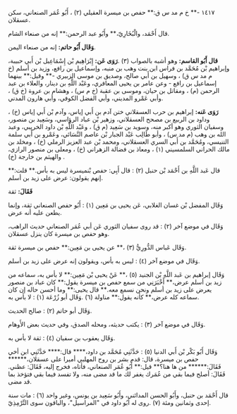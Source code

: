 ١٤١٧ -** خ م مد س ق:** حفص بن ميسرة العقيلي (٢) ، أَبُو عُمَر الصنعاني، سكن عسقلان.

قال أَحْمَد، والْبُخَارِيّ،** وأَبُو عبد الرحمن:** إنه من صنعاء الشام.

**وَقَال أَبُو حاتم:** إنه من صنعاء اليمن.

**قال أَبُو القاسم:** وهو أشبه بالصواب (٣) .**رَوَى عَن:** إِبْرَاهِيم بْن إِسْمَاعِيل بْن أَبي حبيبة، وإبراهيم بْن مُحَمَّد بن فراس ابن بنت وهب بن منبه، وإسماعيل بن رافع، وزيد بن أسلم (خ م مد س ق) ، وسهيل بن أَبي صالح، وصديق بن موسى الزبيري -** وقيل:** بينهما إسماعيل بن رافع - وعن عامر بن يحيى المعافري، وعَبْد اللَّهِ بن دينار، والعلاء بن عبد الرحمن (م) ، ومقاتل بن حيان، وموسى بن عقبة (خ م س) ، وهشام بن عروة (خ ق) ، وأبي عَمْرو المديني، وأبي الفضل الكوفي، وأبي هارون المدني.

**رَوَى عَنه:** إبراهيم بن حرب العسقلاني ختن آدم بن أَبي إياس، وآدم بْن أَبي إياس (خ) ، وداود بن الربيع بن مصحح العسقلاني، وزهير بْن عباد الرؤاسي، وسَعِيد بن منصور، وسفيان الثوري وهو أكبر منه، وسويد بن سَعِيد (م ق) ، وعَبْد اللَّهِ بْن داود الخريبي، وعبد الله بن وهب (م مد س) ، وأبو طَالِب عَبْد الجبار بْن عاصم النَّسَائي، وعَمْرو بن أَبي سلمة التنيسي، ومُحَمَّد بن أَبي السري العسقلاني، ومحمد بْن عبد العزيز الرملي (خ) ، ومخلد بن مالك الحراني السلمسيني (١) ، ومعاذ بن فضالة الزهراني (خ) ، ومعلى بن منصور الرازي، والهيثم بن خارجة (خ) .

قال عَبد اللَّهِ بن أَحْمَد بْن حنبل (٢) : قال أَبِي: حفص بْنميسرة ليس به بأس.** قلت:** إنهم يقولون: عرض على زيد بن أسلم.

**فَقَالَ:** ثقة

وَقَال المفضل بْن غسان الغلابي، عَن يحيى بن مَعِين (١) : أَبُو حفص الصنعاني ثقة، وإنما يطعن عليه أنه عرض.

وَقَال في موضع آخر (٢) : قد روى سفيان الثوري عَن أبي عُمَر الصنعاني حديث الراهب، وهو حفص بن ميسرة كان ينزل عسقلان.

وَقَال عَباس الدُّورِيُّ (٣) ،** عن يحيى بن مَعِين:** حفص بن ميسرة ثقة.

وَقَال في موضع آخر (٤) : ليس به بأس، ويقولون إنه عرض على زيد بن أسلم.

وَقَال إبراهيم بن عَبد اللَّهِ بْن الجنيد (٥) ،** عَنْ يحيى بْن مَعِين:** لا بأس به، سماعه من زيد بن أسلم عرض،** أَخْبَرَنِي من سمع حفص بن ميسرة يقول:** كان عباد بن منصور يعرض على زيد بن أسلم ونحن نسمع معه.** قال يحيى:** وما أحسن حاله إن كان سماعه كله عرض،** كأنه يقول:** مناولة (٦) .وَقَال أبو زُرْعَة (١) : لا بأس به.

وَقَال أبو حاتم (٢) : صالح الحديث.

وَقَال في موضع آخر (٣) : يكتب حديثه، ومحله الصدق، وفي حديث بعض الأَوهام.

وَقَال يعقوب بن سفيان (٤) : ثقة لا بأس به.

وَقَال أَبُو بَكْر بْن أَبي الدنيا (٥) : حَدَّثَنِي مُحَمَّد بن داود،**** قال:**** حَدَّثَنِي ابن أخي حفص بن ميسرة، قال: قدم بشر بن روح المهلبي أميرا على عسقلان،****** فَقَالَ:****** من ها هنا؟** قيل:** أَبُو عُمَر الصنعاني، فأتاه، فخرج إليه، فَقَالَ: عظني. فَقَالَ: أصلح فيما بقي من عُمَرك يغفر لك ما قد مضى منه، ولا تفسد فيما بقي فتؤخذ بما قد مضى.

قال أَحْمَد بن حنبل، وأَبُو الحسن المدائني، وأَبُو سَعِيد بن يونس، وغير واحد (٦) : مات سنة إحدى وثمانين ومئة (٧) .روى له أَبُو داود في "المراسيل"، والباقون سوى التِّرْمِذِيّ.